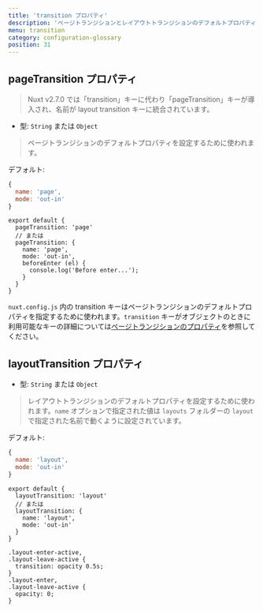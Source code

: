 ```yaml
---
title: 'transition プロパティ'
description: 'ページトランジションとレイアウトトランジションのデフォルトプロパティを設定します。'
menu: transition
category: configuration-glossary
position: 31
---
```


## pageTransition プロパティ

> Nuxt v2.7.0 では「transition」キーに代わり「pageTransition」キーが導入され、名前が layout transition キーに統合されています。

- 型: `String` または `Object`

> ページトランジションのデフォルトプロパティを設定するために使われます。

デフォルト:

```js
{
  name: 'page',
  mode: 'out-in'
}
```

```js{}[nuxt.config.js]
export default {
  pageTransition: 'page'
  // または
  pageTransition: {
    name: 'page',
    mode: 'out-in',
    beforeEnter (el) {
      console.log('Before enter...');
    }
  }
}
```

`nuxt.config.js` 内の transition キーはページトランジションのデフォルトプロパティを指定するために使われます。`transition` キーがオブジェクトのときに利用可能なキーの詳細については[ページトランジションのプロパティ](/docs/2.x/features/transitions)を参照してください。

## layoutTransition プロパティ

- 型: `String` または `Object`

> レイアウトトランジションのデフォルトプロパティを設定するために使われます。`name` オプションで指定された値は `layouts` フォルダーの `layout` で指定された名前で動くように設定されています。

デフォルト:

```js
{
  name: 'layout',
  mode: 'out-in'
}
```

```js{}[nuxt.config.js]
export default {
  layoutTransition: 'layout'
  // または
  layoutTransition: {
    name: 'layout',
    mode: 'out-in'
  }
}
```

```css{}[assets/main.css]
.layout-enter-active,
.layout-leave-active {
  transition: opacity 0.5s;
}
.layout-enter,
.layout-leave-active {
  opacity: 0;
}
```
